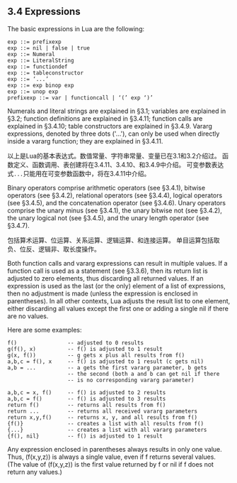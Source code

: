 
## 3.4 Expressions

The basic expressions in Lua are the following:
```
exp ::= prefixexp
exp ::= nil | false | true
exp ::= Numeral
exp ::= LiteralString
exp ::= functiondef
exp ::= tableconstructor
exp ::= ‘...’
exp ::= exp binop exp
exp ::= unop exp
prefixexp ::= var | functioncall | ‘(’ exp ‘)’
```
Numerals and literal strings are explained in §3.1; variables are explained in §3.2; 
function definitions are explained in §3.4.11; function calls are explained in §3.4.10; 
table constructors are explained in §3.4.9. 
Vararg expressions, denoted by three dots ('...'), can only be used when directly inside a vararg function; 
they are explained in §3.4.11.

以上是Lua的基本表达式。数值常量、字符串常量、变量已在3.1和3.2介绍过。
函数定义、函数调用、表创建将在3.4.11、3.4.10、和3.4.9中介绍。
可变参数表达式`...`只能用在可变参数函数中，将在3.4.11中介绍。

Binary operators comprise arithmetic operators (see §3.4.1), bitwise operators (see §3.4.2), 
relational operators (see §3.4.4), logical operators (see §3.4.5), and the concatenation operator (see §3.4.6). 
Unary operators comprise the unary minus (see §3.4.1), the unary bitwise not (see §3.4.2), 
the unary logical not (see §3.4.5), and the unary length operator (see §3.4.7).

包括算术运算、位运算、关系运算、逻辑运算、和连接运算。
单目运算包括取负、位反、逻辑非、取长度操作。

Both function calls and vararg expressions can result in multiple values. 
If a function call is used as a statement (see §3.3.6), then its return list is adjusted to zero elements, 
thus discarding all returned values. 
If an expression is used as the last (or the only) element of a list of expressions, 
then no adjustment is made (unless the expression is enclosed in parentheses). 
In all other contexts, Lua adjusts the result list to one element, 
either discarding all values except the first one or adding a single nil if there are no values.

Here are some examples:
```
f()                -- adjusted to 0 results
g(f(), x)          -- f() is adjusted to 1 result
g(x, f())          -- g gets x plus all results from f()
a,b,c = f(), x     -- f() is adjusted to 1 result (c gets nil)
a,b = ...          -- a gets the first vararg parameter, b gets
                   -- the second (both a and b can get nil if there
                   -- is no corresponding vararg parameter)
     
a,b,c = x, f()     -- f() is adjusted to 2 results
a,b,c = f()        -- f() is adjusted to 3 results
return f()         -- returns all results from f()
return ...         -- returns all received vararg parameters
return x,y,f()     -- returns x, y, and all results from f()
{f()}              -- creates a list with all results from f()
{...}              -- creates a list with all vararg parameters
{f(), nil}         -- f() is adjusted to 1 result
```
Any expression enclosed in parentheses always results in only one value. 
Thus, (f(x,y,z)) is always a single value, even if f returns several values. 
(The value of (f(x,y,z)) is the first value returned by f or nil if f does not return any values.)
